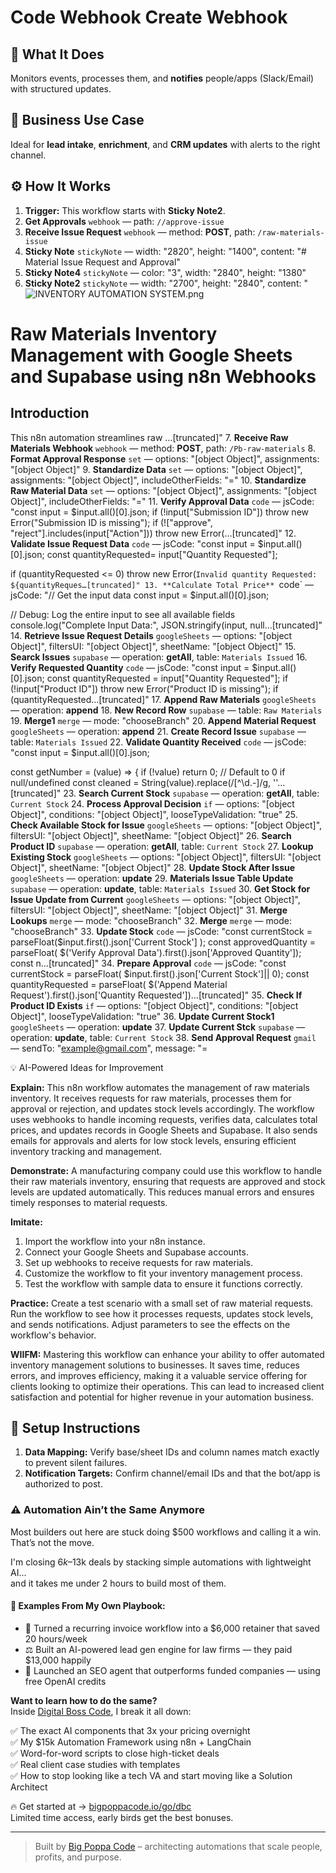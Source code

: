 # Code Webhook Create Webhook
  ## 🚀 What It Does
  Monitors events, processes them, and **notifies** people/apps (Slack/Email) with structured updates.
  
  ## 💼 Business Use Case
  Ideal for **lead intake**, **enrichment**, and **CRM updates** with alerts to the right channel.
  
  ## ⚙️ How It Works
  1. **Trigger:** This workflow starts with **Sticky Note2**.
  2. **Get Approvals** `webhook` — path: `//approve-issue`
3. **Receive Issue Request** `webhook` — method: **POST**, path: `/raw-materials-issue`
4. **Sticky Note** `stickyNote` — width: "2820", height: "1400", content: "# Material Issue Request and Approval"
5. **Sticky Note4** `stickyNote` — color: "3", width: "2840", height: "1380"
6. **Sticky Note2** `stickyNote` — width: "2700", height: "2840", content: "![INVENTORY AUTOMATION SYSTEM.png](1)
# Raw Materials Inventory Management with Google Sheets and Supabase using n8n Webhooks


## Introduction
This n8n automation streamlines raw …[truncated]"
7. **Receive Raw Materials Webhook** `webhook` — method: **POST**, path: `/Pb-raw-materials`
8. **Format Approval Response** `set` — options: "[object Object]", assignments: "[object Object]"
9. **Standardize Data** `set` — options: "[object Object]", assignments: "[object Object]", includeOtherFields: "="
10. **Standardize Raw Material Data** `set` — options: "[object Object]", assignments: "[object Object]", includeOtherFields: "="
11. **Verify Approval Data** `code` — jsCode: "const input = $input.all()[0].json;
if (!input["Submission ID"]) throw new Error("Submission ID is missing");
if (!["approve", "reject"].includes(input["Action"])) throw new Error(…[truncated]"
12. **Validate Issue Request Data** `code` — jsCode: "const input = $input.all()[0].json;
const quantityRequested= input["Quantity Requested"];

if (quantityRequested <= 0) throw new Error(`Invalid quantity Requested: ${quantityReques…[truncated]"
13. **Calculate Total Price** `code` — jsCode: "// Get the input data
const input = $input.all()[0].json;

// Debug: Log the entire input to see all available fields
console.log("Complete Input Data:", JSON.stringify(input, null…[truncated]"
14. **Retrieve Issue Request Details** `googleSheets` — options: "[object Object]", filtersUI: "[object Object]", sheetName: "[object Object]"
15. **Searck Issues** `supabase` — operation: **getAll**, table: `Materials Issued`
16. **Verify Requested Quantity** `code` — jsCode: "const input = $input.all()[0].json;
const quantityRequested = input["Quantity Requested"];
if (!input["Product ID"]) throw new Error("Product ID is missing");
if (quantityRequested…[truncated]"
17. **Append Raw Materials** `googleSheets` — operation: **append**
18. **New Record Row** `supabase` — table: `Raw Materials`
19. **Merge1** `merge` — mode: "chooseBranch"
20. **Append Material Request** `googleSheets` — operation: **append**
21. **Create Record Issue** `supabase` — table: `Materials Issued`
22. **Validate Quantity Received** `code` — jsCode: "const input = $input.all()[0].json;

const getNumber = (value) => {
  if (!value) return 0; // Default to 0 if null/undefined
  const cleaned = String(value).replace(/[^\d.-]/g, ''…[truncated]"
23. **Search Current Stock** `supabase` — operation: **getAll**, table: `Current Stock`
24. **Process Approval Decision** `if` — options: "[object Object]", conditions: "[object Object]", looseTypeValidation: "true"
25. **Check Available Stock for Issue** `googleSheets` — options: "[object Object]", filtersUI: "[object Object]", sheetName: "[object Object]"
26. **Search Product ID** `supabase` — operation: **getAll**, table: `Current Stock`
27. **Lookup Existing Stock** `googleSheets` — options: "[object Object]", filtersUI: "[object Object]", sheetName: "[object Object]"
28. **Update Stock After Issue** `googleSheets` — operation: **update**
29. **Materials Issue Table Update** `supabase` — operation: **update**, table: `Materials Issued`
30. **Get Stock for Issue Update from Current** `googleSheets` — options: "[object Object]", filtersUI: "[object Object]", sheetName: "[object Object]"
31. **Merge Lookups** `merge` — mode: "chooseBranch"
32. **Merge** `merge` — mode: "chooseBranch"
33. **Update Stock** `code` — jsCode: "const currentStock = parseFloat($input.first().json['Current Stock']
 );
const approvedQuantity = parseFloat(
 $('Verify Approval Data').first().json['Approved Quantity']);
const n…[truncated]"
34. **Prepare Approval** `code` — jsCode: "const currentStock = parseFloat(
  $input.first().json['Current Stock']|| 0);
const quantityRequested = parseFloat(
$('Append Material Request').first().json['Quantity Requested'])…[truncated]"
35. **Check If Product ID Exists** `if` — options: "[object Object]", conditions: "[object Object]", looseTypeValidation: "true"
36. **Update Current Stock1** `googleSheets` — operation: **update**
37. **Update Current Stck** `supabase` — operation: **update**, table: `Current Stock`
38. **Send Approval Request** `gmail` — sendTo: "example@gmail.com", message: "=<!DOCTYPE html>
<html lang="en">
<head>
  <meta charset="UTF-8">
  <meta name="viewport" content="width=device-width, initial-scale=1.0">
  <title>Material Issue Request Approval<…[truncated]", options: "[object Object]"
39. **Calculate Updated Current Stock** `code` — mode: "runOnceForEachItem", jsCode: "const existingStock = parseFloat(
$('Lookup Existing Stock').first().json['Current Stock']
|| 0);
const newQuantity = parseFloat(
  $('Validate Quantity Received').first().json['Qu…[truncated]"
40. **Format response** `itemLists` — operation: **removeDuplicates**
41. **LookUp Current stock1** `googleSheets` — options: "[object Object]", filtersUI: "[object Object]", sheetName: "[object Object]"
42. **Update Current Stock** `googleSheets` — operation: **update**
43. **Current Stock Update** `supabase` — operation: **update**, table: `Current Stock`
44. **Initialize New Product stock** `googleSheets` — operation: **append**
45. **New Row Current Stock** `supabase` — table: `Current Stock`
46. **Low stock Detection1** `code` — mode: "runOnceForEachItem", jsCode: "const currentStock = parseFloat($input.item.json["Current Stock"]);
const minStock = parseFloat($input.item.json["Minimum Stock Level"]);

// Check if stock is below minimum
const …[truncated]"
47. **LookUp Current stock** `googleSheets` — options: "[object Object]", filtersUI: "[object Object]", sheetName: "[object Object]"
48. **Is Stock is Low** `if` — options: "[object Object]", conditions: "[object Object]"
49. **Low stock Detection2** `code` — mode: "runOnceForEachItem", jsCode: "const currentStock = parseFloat($input.item.json["Current Stock"]);
const minStock = parseFloat($input.item.json["Minimum Stock Level"]);

// Check if stock is below minimum
const …[truncated]"
50. **Low Stock Email Alert** `gmail` — sendTo: "example@gmail.com", message: "=<!DOCTYPE html>
<html lang="en">
<head>
  <meta charset="UTF-8">
  <meta name="viewport" content="width=device-width, initial-scale=1.0">
  <title>Low Stock Alert</title>
  <style…[truncated]", options: "[object Object]"
51. **Trigger Low Stock Alert** `if` — options: "[object Object]", conditions: "[object Object]"
52. **Send Low Stock Email Alert** `gmail` — sendTo: "example@gmail.com", message: "=<!DOCTYPE html>
<html lang="en">
<head>
  <meta charset="UTF-8">
  <meta name="viewport" content="width=device-width, initial-scale=1.0">
  <title>Low Stock Alert</title>
  <style…[truncated]", options: "[object Object]"
  
  ## 💡 AI-Powered Ideas for Improvement
  **Explain:** This n8n workflow automates the management of raw materials inventory. It receives requests for raw materials, processes them for approval or rejection, and updates stock levels accordingly. The workflow uses webhooks to handle incoming requests, verifies data, calculates total prices, and updates records in Google Sheets and Supabase. It also sends emails for approvals and alerts for low stock levels, ensuring efficient inventory tracking and management.

**Demonstrate:** A manufacturing company could use this workflow to handle their raw materials inventory, ensuring that requests are approved and stock levels are updated automatically. This reduces manual errors and ensures timely responses to material requests.

**Imitate:** 
1. Import the workflow into your n8n instance.
2. Connect your Google Sheets and Supabase accounts.
3. Set up webhooks to receive requests for raw materials.
4. Customize the workflow to fit your inventory management process.
5. Test the workflow with sample data to ensure it functions correctly.

**Practice:** Create a test scenario with a small set of raw material requests. Run the workflow to see how it processes requests, updates stock levels, and sends notifications. Adjust parameters to see the effects on the workflow's behavior.

**WIIFM:** Mastering this workflow can enhance your ability to offer automated inventory management solutions to businesses. It saves time, reduces errors, and improves efficiency, making it a valuable service offering for clients looking to optimize their operations. This can lead to increased client satisfaction and potential for higher revenue in your automation business.
  
  ## 🔧 Setup Instructions
  1. **Data Mapping:** Verify base/sheet IDs and column names match exactly to prevent silent failures.
2. **Notification Targets:** Confirm channel/email IDs and that the bot/app is authorized to post.
  
### ⚠️ Automation Ain’t the Same Anymore

Most builders out here are stuck doing $500 workflows and calling it a win.  
That’s not the move.  

I'm closing $6k–$13k deals by stacking simple automations with lightweight AI...  
and it takes me under 2 hours to build most of them.

#### 🧠 Examples From My Own Playbook:
- 🔁 Turned a recurring invoice workflow into a $6,000 retainer that saved 20 hours/week  
- ⚖️ Built an AI-powered lead gen engine for law firms — they paid $13,000 happily  
- 🚀 Launched an SEO agent that outperforms funded companies — using free OpenAI credits  

**Want to learn how to do the same?**  
Inside [Digital Boss Code](https://bigpoppacode.io/go/dbc), I break it all down:

✅ The exact AI components that 3x your pricing overnight  
✅ My $15k Automation Framework using n8n + LangChain  
✅ Word-for-word scripts to close high-ticket deals  
✅ Real client case studies with templates  
✅ How to stop looking like a tech VA and start moving like a Solution Architect  

🔥 Get started at → [bigpoppacode.io/go/dbc](https://bigpoppacode.io/go/dbc)  
Limited time access, early birds get the best bonuses.

---
> Built by [Big Poppa Code](https://bigpoppacode.io) – architecting automations that scale people, profits, and purpose.
  